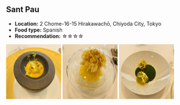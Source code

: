 ## Sant Pau
*   **Location:** 2 Chome-16-15 Hirakawachō, Chiyoda City, Tokyo
*   **Food type:** Spanish
*   **Recommendation:** ☆☆☆☆

<p float="left">
  <img src="/food/photo/pau1.jpeg" width="150" height="150">
  <img src="/food/photo/pau2.jpeg" width="150" height="150">
  <img src="/food/photo/pau3.jpeg" width="150" height="150">
</p>

